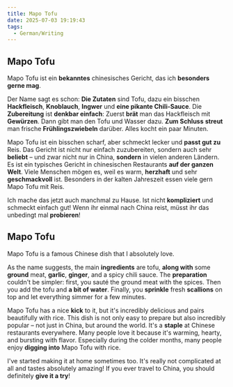 ```yaml
---
title: Mapo Tofu
date: 2025-07-03 19:19:43
tags: 
  - German/Writing
---
```


## Mapo Tofu

Mapo Tofu ist ein **bekanntes** chinesisches Gericht, das ich **besonders gerne mag**.

Der Name sagt es schon: **Die Zutaten** sind Tofu, dazu ein bisschen **Hackfleisch**, **Knoblauch**, **Ingwer** und **eine pikante Chili-Sauce**. Die **Zubereitung** ist **denkbar einfach**: Zuerst **brät** man das Hackfleisch mit **Gewürzen**. Dann gibt man den Tofu und Wasser dazu. **Zum Schluss** **streut** man frische **Frühlingszwiebeln** darüber. Alles kocht ein paar Minuten.

Mapo Tofu ist ein bisschen scharf, aber schmeckt lecker und **passt gut zu** Reis. Das Gericht ist nicht nur einfach zuzubereiten, sondern auch sehr **beliebt** – und zwar nicht nur in China, **sondern** in vielen anderen Ländern. Es ist ein typisches Gericht in chinesischen Restaurants **auf der ganzen Welt**. Viele Menschen mögen es, weil es warm, **herzhaft** und sehr **geschmackvoll** ist. Besonders in der kalten Jahreszeit essen viele gern Mapo Tofu mit Reis.

Ich mache das jetzt auch manchmal zu Hause. Ist nicht **kompliziert** und schmeckt einfach gut! Wenn ihr einmal nach China reist, müsst ihr das unbedingt mal **probieren**!

## Mapo Tofu

Mapo Tofu is a famous Chinese dish that I absolutely love.

As the name suggests, the main **ingredients** are tofu, **along with** some **ground** meat, **garlic**, **ginger**, and a spicy chili sauce. The **preparation** couldn't be simpler: first, you sauté the ground meat with the spices. Then you add the tofu and **a bit of water**. Finally, you **sprinkle** fresh **scallions** on top and let everything simmer for a few minutes.

Mapo Tofu has a nice **kick** to it, but it's incredibly delicious and pairs beautifully with rice. This dish is not only easy to prepare but also incredibly popular – not just in China, but around the world. It's a **staple** at Chinese restaurants everywhere. Many people love it because it's warming, hearty, and bursting with flavor. Especially during the colder months, many people enjoy **digging into** Mapo Tofu with rice.

I've started making it at home sometimes too. It's really not complicated at all and tastes absolutely amazing! If you ever travel to China, you should definitely **give it a try**!
